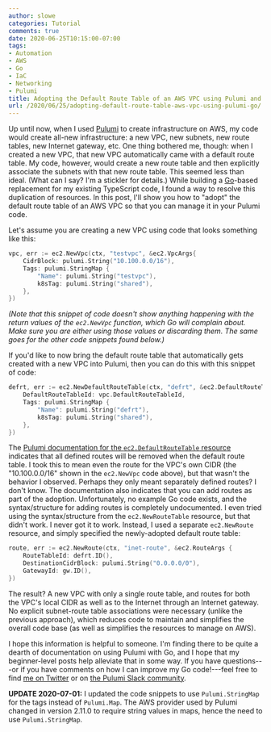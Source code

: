 ```yaml
---
author: slowe
categories: Tutorial
comments: true
date: 2020-06-25T10:15:00-07:00
tags:
- Automation
- AWS
- Go
- IaC
- Networking
- Pulumi
title: Adopting the Default Route Table of an AWS VPC using Pulumi and Go
url: /2020/06/25/adopting-default-route-table-aws-vpc-using-pulumi-go/
---
```


Up until now, when I used [Pulumi][link-1] to create infrastructure on AWS, my code would create all-new infrastructure: a new VPC, new subnets, new route tables, new Internet gateway, etc. One thing bothered me, though: when I created a new VPC, that new VPC automatically came with a default route table. My code, however, would create a new route table and then explicitly associate the subnets with that new route table. This seemed less than ideal. (What can I say? I'm a stickler for details.) While building a [Go][link-2]-based replacement for my existing TypeScript code, I found a way to resolve this duplication of resources. In this post, I'll show you how to "adopt" the default route table of an AWS VPC so that you can manage it in your Pulumi code.<!--more-->

Let's assume you are creating a new VPC using code that looks something like this:

```go
vpc, err := ec2.NewVpc(ctx, "testvpc", &ec2.VpcArgs{
    CidrBlock: pulumi.String("10.100.0.0/16"),
    Tags: pulumi.StringMap {
        "Name": pulumi.String("testvpc"),
        k8sTag: pulumi.String("shared"),
    },
})
```

_(Note that this snippet of code doesn't show anything happening with the return values of the `ec2.NewVpc` function, which Go will complain about. Make sure you are either using those values or discarding them. The same goes for the other code snippets found below.)_

If you'd like to now bring the default route table that automatically gets created with a new VPC into Pulumi, then you can do this with this snippet of code:

```go
defrt, err := ec2.NewDefaultRouteTable(ctx, "defrt", &ec2.DefaultRouteTableArgs{
    DefaultRouteTableId: vpc.DefaultRouteTableId,
    Tags: pulumi.StringMap {
        "Name": pulumi.String("defrt"),
        k8sTag: pulumi.String("shared"),
    },
})
```

The [Pulumi documentation for the `ec2.DefaultRouteTable` resource][link-3] indicates that all defined routes will be removed when the default route table. I took this to mean even the route for the VPC's own CIDR (the "10.100.0.0/16" shown in the `ec2.NewVpc` code above), but that wasn't the behavior I observed. Perhaps they only meant separately defined routes? I don't know. The documentation also indicates that you can add routes as part of the adoption. Unfortunately, no example Go code exists, and the syntax/structure for adding routes is completely undocumented. I even tried using the syntax/structure from the `ec2.NewRouteTable` resource, but that didn't work. I never got it to work. Instead, I used a separate `ec2.NewRoute` resource, and simply specified the newly-adopted default route table:

```go
route, err := ec2.NewRoute(ctx, "inet-route", &ec2.RouteArgs {
    RouteTableId: defrt.ID(),
    DestinationCidrBlock: pulumi.String("0.0.0.0/0"),
    GatewayId: gw.ID(),
})
```

The result? A new VPC with only a single route table, and routes for both the VPC's local CIDR as well as to the Internet through an Internet gateway. No explicit subnet-route table associations were necessary (unlike the previous approach), which reduces code to maintain and simplifies the overall code base (as well as simplifies the resources to manage on AWS).

I hope this information is helpful to someone. I'm finding there to be quite a dearth of documentation on using Pulumi with Go, and I hope that my beginner-level posts help alleviate that in some way. If you have questions---or if you have comments on how I can improve my Go code!---feel free to find [me on Twitter][link-5] or on [the Pulumi Slack community][link-4].

**UPDATE 2020-07-01:** I updated the code snippets to use `Pulumi.StringMap` for the tags instead of `Pulumi.Map`. The AWS provider used by Pulumi changed in version 2.11.0 to require string values in maps, hence the need to use `Pulumi.StringMap`.

[link-1]: https://www.pulumi.com/
[link-2]: https://golang.org/
[link-3]: https://www.pulumi.com/docs/reference/pkg/aws/ec2/defaultroutetable/
[link-4]: https://pulumi-community.slack.com/
[link-5]: https://twitter.com/scott_lowe/
